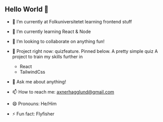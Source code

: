 ## Hello World 👋


- 🔭 I’m currently at Folkuniversitetet learning frontend stuff
- 🌱 I’m currently learning React & Node 
- 👯 I’m looking to collaborate on anything fun!
- 🌲 Project right now:
  quizfeature. Pinned below.
  A pretty simple quiz
  A project to train my skills further in
  * React
  * TailwindCss

- 💬 Ask me about anything!
- 📫 How to reach me: axnerhagglund@gmail.com
- 😄 Pronouns: He/Him
- ⚡ Fun fact: Flyfisher

